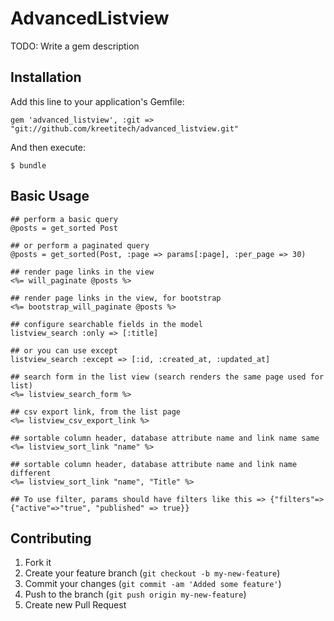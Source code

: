 # AdvancedListview

TODO: Write a gem description

## Installation

Add this line to your application's Gemfile:

    gem 'advanced_listview', :git => "git://github.com/kreetitech/advanced_listview.git"

And then execute:

    $ bundle

## Basic Usage
    ## perform a basic query
    @posts = get_sorted Post
    
    ## or perform a paginated query
    @posts = get_sorted(Post, :page => params[:page], :per_page => 30)
    
    ## render page links in the view
    <%= will_paginate @posts %>
    
    ## render page links in the view, for bootstrap
    <%= bootstrap_will_paginate @posts %>
    
    ## configure searchable fields in the model
    listview_search :only => [:title]
    
    ## or you can use except
    listview_search :except => [:id, :created_at, :updated_at]
    
    ## search form in the list view (search renders the same page used for list)
    <%= listview_search_form %>
    
    ## csv export link, from the list page
    <%= listview_csv_export_link %>
    
    ## sortable column header, database attribute name and link name same
    <%= listview_sort_link "name" %>

    ## sortable column header, database attribute name and link name different
    <%= listview_sort_link "name", "Title" %>
    
    ## To use filter, params should have filters like this => {"filters"=>{"active"=>"true", "published" => true}}

## Contributing

1. Fork it
2. Create your feature branch (`git checkout -b my-new-feature`)
3. Commit your changes (`git commit -am 'Added some feature'`)
4. Push to the branch (`git push origin my-new-feature`)
5. Create new Pull Request
